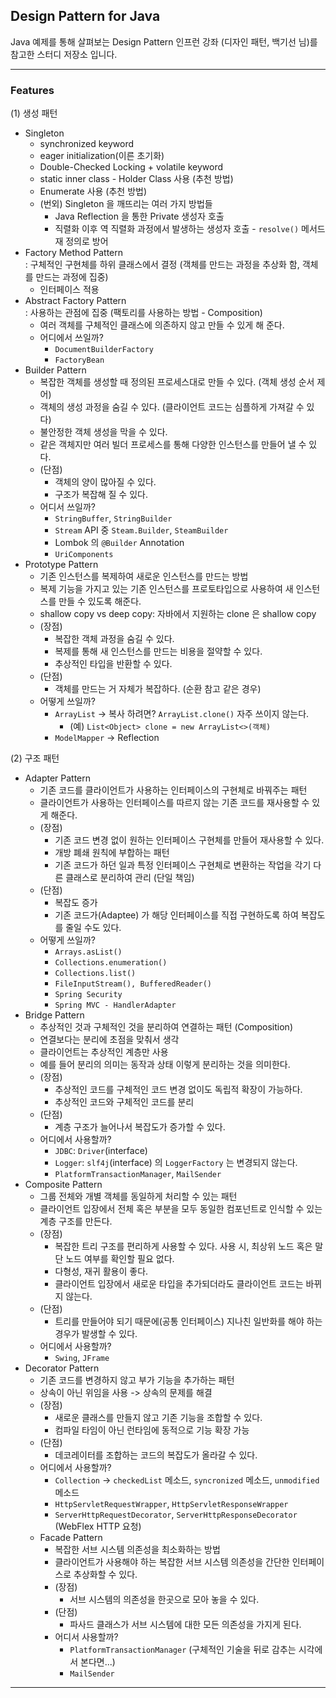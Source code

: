 ## Design Pattern for Java

Java 예제를 통해 살펴보는 Design Pattern 인프런 강좌 (디자인 패턴, 백기선 님)를 참고한 스터디 저장소 입니다.

---

### Features

(1) 생성 패턴   

* Singleton
  * synchronized keyword
  * eager initialization(이른 초기화)
  * Double-Checked Locking + volatile keyword
  * static inner class - Holder Class 사용 (추천 방법)
  * Enumerate 사용 (추천 방법)
  * (번외) Singleton 을 깨뜨리는 여러 가지 방법들
    * Java Reflection 을 통한 Private 생성자 호출
    * 직렬화 이후 역 직렬화 과정에서 발생하는 생성자 호출 - ```resolve()``` 메서드 재 정의로 방어
* Factory Method Pattern     
  : 구체적인 구현체를 하위 클래스에서 결정 (객체를 만드는 과정을 추상화 함, 객체를 만드는 과정에 집중)
  * 인터페이스 적용
* Abstract Factory Pattern    
  : 사용하는 관점에 집중 (팩토리를 사용하는 방법 - Composition)
  * 여러 객체를 구체적인 클래스에 의존하지 않고 만들 수 있게 해 준다.
  * 어디에서 쓰일까?
    * ```DocumentBuilderFactory```
    * ```FactoryBean```
* Builder Pattern
  * 복잡한 객체를 생성할 때 정의된 프로세스대로 만들 수 있다. (객체 생성 순서 제어)
  * 객체의 생성 과정을 숨길 수 있다. (클라이언트 코드는 심플하게 가져갈 수 있다)
  * 불안정한 객체 생성을 막을 수 있다.
  * 같은 객체지만 여러 빌더 프로세스를 통해 다양한 인스턴스를 만들어 낼 수 있다.
  * (단점)
    * 객체의 양이 많아질 수 있다.
    * 구조가 복잡해 질 수 있다.
  * 어디서 쓰일까?
    * ```StringBuffer```, ```StringBuilder```
    * ```Stream``` API 중 ```Steam.Builder```, ```SteamBuilder```
    * Lombok 의 ```@Builder``` Annotation
    * ````UriComponents````
* Prototype Pattern
  * 기존 인스턴스를 복제하여 새로운 인스턴스를 만드는 방법
  * 복제 기능을 가지고 있는 기존 인스턴스를 프로토타입으로 사용하여 새 인스턴스를 만들 수 있도록 해준다.
  * shallow copy vs deep copy: 자바에서 지원하는 clone 은 shallow copy
  * (장점)
    * 복잡한 객체 과정을 숨길 수 있다.
    * 복제를 통해 새 인스턴스를 만드는 비용을 절약할 수 있다.
    * 추상적인 타입을 반환할 수 있다.
  * (단점)
    * 객체를 만드는 거 자체가 복잡하다. (순환 참고 같은 경우)
  * 어떻게 쓰일까?
    * ```ArrayList``` -> 복사 하려면? ```ArrayList.clone()``` 자주 쓰이지 않는다.
      * (예) ```List<Object> clone = new ArrayList<>(객체)```
    * ```ModelMapper``` -> Reflection


(2) 구조 패턴

* Adapter Pattern
  * 기존 코드를 클라이언트가 사용하는 인터페이스의 구현체로 바꿔주는 패턴
  * 클라이언트가 사용하는 인터페이스를 따르지 않는 기존 코드를 재사용할 수 있게 해준다.
  * (장점)
    * 기존 코드 변경 없이 원하는 인터페이스 구현체를 만들어 재사용할 수 있다.
    * 개방 폐쇄 원칙에 부합하는 패턴
    * 기존 코드가 하던 일과 특정 인터페이스 구현체로 변환하는 작업을 각기 다른 클래스로 분리하여 관리 (단일 책임)
  * (단점)
    * 복잡도 증가
    * 기존 코드가(Adaptee) 가 해당 인터페이스를 직접 구현하도록 하여 복잡도를 줄일 수도 있다.
  * 어떻게 쓰일까?
    * ```Arrays.asList()```
    * ```Collections.enumeration()```
    * ```Collections.list()```
    * ```FileInputStream(), BufferedReader()```
    * ```Spring Security```
    * ```Spring MVC - HandlerAdapter```
* Bridge Pattern
  * 추상적인 것과 구체적인 것을 분리하여 연결하는 패턴 (Composition)
  * 연결보다는 분리에 초점을 맞춰서 생각
  * 클라이언트는 추상적인 계층만 사용
  * 예를 들어 분리의 의미는 동작과 상태 이렇게 분리하는 것을 의미한다.
  * (장점)
    * 추상적인 코드를 구체적인 코드 변경 없이도 독립적 확장이 가능하다.
    * 추상적인 코드와 구체적인 코드를 분리
  * (단점)
    * 계층 구조가 늘어나서 복잡도가 증가할 수 있다.
  * 어디에서 사용할까?
    * ```JDBC```: ```Driver```(interface)
    * ```Logger```: ```slf4j```(interface) 의 ```LoggerFactory``` 는 변경되지 않는다.
    * ```PlatformTransactionManager```, ```MailSender```
* Composite Pattern
  * 그룹 전체와 개별 객체를 동일하게 처리할 수 있는 패턴
  * 클라이언트 입장에서 전체 혹은 부분을 모두 동일한 컴포넌트로 인식할 수 있는 계층 구조를 만든다. 
  * (장점)
    * 복잡한 트리 구조를 편리하게 사용할 수 있다. 사용 시, 최상위 노드 혹은 말단 노드 여부를 확인할 필요 없다.
    * 다형성, 재귀 활용이 좋다.
    * 클라이언트 입장에서 새로운 타입을 추가되더라도 클라이언트 코드는 바뀌지 않는다.
  * (단점)
    * 트리를 만들어야 되기 때문에(공통 인터페이스) 지나친 일반화를 해야 하는 경우가 발생할 수 있다.
  * 어디에서 사용할까?
    * ```Swing```, ```JFrame```
* Decorator Pattern
  * 기존 코드를 변경하지 않고 부가 기능을 추가하는 패턴
  * 상속이 아닌 위임을 사용 -> 상속의 문제를 해결
  * (장점)
    * 새로운 클래스를 만들지 않고 기존 기능을 조합할 수 있다.
    * 컴파일 타임이 아닌 런타임에 동적으로 기능 확장 가능
  * (단점)
    * 데코레이터를 조합하는 코드의 복잡도가 올라갈 수 있다.
  * 어디에서 사용할까?
    * ```Collection``` -> ```checkedList``` 메소드, ```syncronized``` 메소드, ```unmodified``` 메소드
    * ```HttpServletRequestWrapper```, ```HttpServletResponseWrapper```
    * ```ServerHttpRequestDecorator```, ```ServerHttpResponseDecorator``` (WebFlex HTTP 요청)
  * Facade Pattern
    * 복잡한 서브 시스템 의존성을 최소화하는 방법
    * 클라이언트가 사용해야 하는 복잡한 서브 시스템 의존성을 간단한 인터페이스로 추상화할 수 있다.
    * (장점)
      * 서브 시스템의 의존성을 한곳으로 모아 놓을 수 있다.
    * (단점)
      * 파사드 클래스가 서브 시스템에 대한 모든 의존성을 가지게 된다.
    * 어디서 사용할까?
      * ```PlatformTransactionManager``` (구체적인 기술을 뒤로 감추는 시각에서 본다면...)
      * ```MailSender```
---
